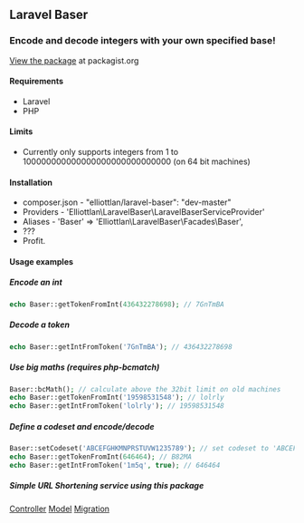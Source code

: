 ## Laravel Baser

### Encode and decode integers with your own specified base!

[View the package](https://packagist.org/packages/elliottlan/laravel-baser) at packagist.org

#### Requirements

 - Laravel
 - PHP

#### Limits

 - Currently only supports integers from 1 to 100000000000000000000000000000 (on 64 bit machines)

#### Installation

 - composer.json - "elliottlan/laravel-baser": "dev-master"
 - Providers - 'Elliottlan\LaravelBaser\LaravelBaserServiceProvider'
 - Aliases - 'Baser' => 'Elliottlan\LaravelBaser\Facades\Baser',
 - ???
 - Profit.

#### Usage examples

##### Encode an int
```php
echo Baser::getTokenFromInt(436432278698); // 7GnTmBA
```

##### Decode a token
```php
echo Baser::getIntFromToken('7GnTmBA'); // 436432278698
```

##### Use big maths (requires php-bcmatch)
```php
Baser::bcMath(); // calculate above the 32bit limit on old machines
echo Baser::getTokenFromInt('19598531548'); // lolrly
echo Baser::getIntFromToken('lolrly'); // 19598531548
```

##### Define a codeset and encode/decode
```php
Baser::setCodeset('ABCEFGHKMNPRSTUVW1235789'); // set codeset to 'ABCEFGHKMNPRSTUVW1235789'
echo Baser::getTokenFromInt(646464); // B82MA
echo Baser::getIntFromToken('1m5q', true); // 646464
```

##### Simple URL Shortening service using this package
[Controller](https://github.com/ElliottLandsborough/Laravel-5-URL-Shorterner/blob/master/app/Http/Controllers/UrlController.php)
[Model](https://github.com/ElliottLandsborough/Laravel-5-URL-Shorterner/blob/master/app/Url.php)
[Migration](https://github.com/ElliottLandsborough/Laravel-5-URL-Shorterner/blob/master/database/migrations/2015_02_13_221304_create_url_table.php)
